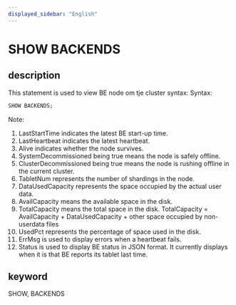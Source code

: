 ```yaml
---
displayed_sidebar: "English"
---
```


# SHOW BACKENDS

## description

This statement is used to view BE node om tje cluster syntax:
Syntax:

```sql
SHOW BACKENDS;
```

Note:

1. LastStartTime indicates the latest BE start-up time.
2. LastHeartbeat indicates the latest heartbeat.
3. Alive indicates whether the node survives.
4. SystemDecommissioned being true means the node is safely offline.
5. ClusterDecommissioned being true means the node is rushing offline in the current cluster.  
6. TabletNum represents the number of shardings in the node.
7. DataUsedCapacity represents the space occupied by the actual user data.
8. AvailCapacity means the available space in the disk.
9. TotalCapacity means the total space in the disk. TotalCapacity = AvailCapacity + DataUsedCapacity + other space occupied by non-userdata files
10. UsedPct represents the percentage of space used in the disk.
11. ErrMsg is used to display errors when a heartbeat fails.
12. Status is used to display BE status in JSON format. It currently displays when it is that BE reports its tablet last time.

## keyword

SHOW, BACKENDS
